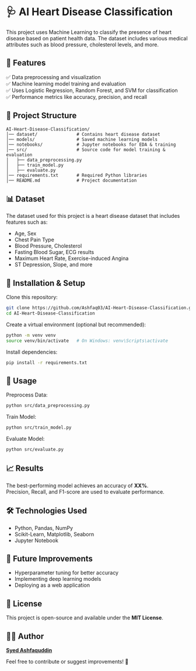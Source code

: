 # 🩺 AI Heart Disease Classification

This project uses Machine Learning to classify the presence of heart disease based on patient health data. The dataset includes various medical attributes such as blood pressure, cholesterol levels, and more.

## 🚀 Features

✅ Data preprocessing and visualization  
✅ Machine learning model training and evaluation  
✅ Uses Logistic Regression, Random Forest, and SVM for classification  
✅ Performance metrics like accuracy, precision, and recall  

## 📂 Project Structure

```
AI-Heart-Disease-Classification/
│── dataset/               # Contains heart disease dataset
│── models/                # Saved machine learning models
│── notebooks/             # Jupyter notebooks for EDA & training
│── src/                   # Source code for model training & evaluation
│   ├── data_preprocessing.py  
│   ├── train_model.py  
│   ├── evaluate.py  
│── requirements.txt       # Required Python libraries
│── README.md              # Project documentation
```

## 📊 Dataset

The dataset used for this project is a heart disease dataset that includes features such as:

- Age, Sex  
- Chest Pain Type  
- Blood Pressure, Cholesterol  
- Fasting Blood Sugar, ECG results  
- Maximum Heart Rate, Exercise-induced Angina  
- ST Depression, Slope, and more  

## 🔧 Installation & Setup

Clone this repository:

```bash
git clone https://github.com/Ashfaq03/AI-Heart-Disease-Classification.git
cd AI-Heart-Disease-Classification
```

Create a virtual environment (optional but recommended):

```bash
python -m venv venv
source venv/bin/activate   # On Windows: venv\Scripts\activate
```

Install dependencies:

```bash
pip install -r requirements.txt
```

## 🚀 Usage

Preprocess Data:

```bash
python src/data_preprocessing.py
```

Train Model:

```bash
python src/train_model.py
```

Evaluate Model:

```bash
python src/evaluate.py
```

## 📈 Results

The best-performing model achieves an accuracy of **XX%**.  
Precision, Recall, and F1-score are used to evaluate performance.

## 🛠️ Technologies Used

- Python, Pandas, NumPy  
- Scikit-Learn, Matplotlib, Seaborn  
- Jupyter Notebook  

## 📌 Future Improvements

- Hyperparameter tuning for better accuracy  
- Implementing deep learning models  
- Deploying as a web application  

## 📝 License

This project is open-source and available under the **MIT License**.

## 👨‍💻 Author

**[Syed Ashfaquddin](https://www.linkedin.com/in/syedashfaquddin/)**  

Feel free to contribute or suggest improvements! 🚀

